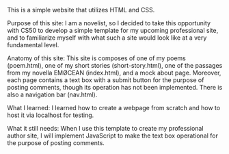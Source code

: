 This is a simple website that utilizes HTML and CSS.

Purpose of this site:
I am a novelist, so I decided to take this opportunity with CS50 to develop a simple template for my upcoming professional site, and to familiarize myself with what such a site would look like at a very fundamental level. 

Anatomy of this site:
This site is composes of one of my poems (poem.html), one of my short stories (short-story.html), one of the passages from my novella EMØCEAN (index.html), and a mock about page. Moreover, each page contains a text box with a submit button for the purpose of posting comments, though its operation has not been implemented. There is also a navigation bar (nav.html).

What I learned:
I learned how to create a webpage from scratch and how to host it via localhost for testing.

What it still needs:
When I use this template to create my professional author site, I will implement JavaScript to make the text box operational for the purpose of posting comments.